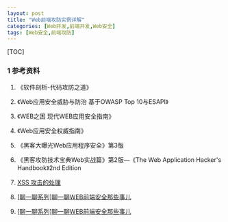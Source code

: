 ```yaml
---
layout: post
title: "Web前端攻防实例详解"
categories: [Web开发,前端开发,Web安全]
tags: [Web安全,前端攻防]
---
```


[TOC]

### 1 参考资料

1. 《软件剖析-代码攻防之道》

2. 《Web应用安全威胁与防治 基于OWASP Top 10与ESAPI》

3. 《WEB之困 现代WEB应用安全指南》

4. 《Web应用安全权威指南》

5. 《黑客大曝光Web应用程序安全》第3版

6. 《黑客攻防技术宝典Web实战篇》第2版—《The Web Application Hacker's Handbook》2nd Edition

7. [XSS 攻击的处理](https://blog.alswl.com/2017/05/xss/)

8. [\[聊一聊系列\]聊一聊WEB前端安全那些事儿](https://segmentfault.com/a/1190000006672214)

9. [\[聊一聊系列\]聊一聊WEB前端安全那些事儿](https://segmentfault.com/a/1190000006672214)

  ​

  ​

  ​


